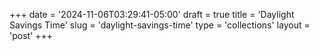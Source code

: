 +++
date = '2024-11-06T03:29:41-05:00'
draft = true
title = 'Daylight Savings Time'
slug = 'daylight-savings-time'
type = 'collections'
layout = 'post'
+++
